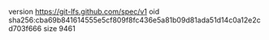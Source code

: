 version https://git-lfs.github.com/spec/v1
oid sha256:cba69b841614555e5cf809f8fc436e5a81b09d81ada51d14c0a12e2cd703f666
size 9461
